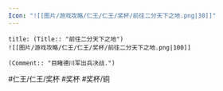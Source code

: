 ```yaml
---
Icon: "![[图片/游戏攻略/仁王/仁王/奖杯/前往二分天下之地.png|30]]"
---
```

```ad-common-bronze-trophy
title: (Title:: "前往二分天下之地")
![[图片/游戏攻略/仁王/仁王/奖杯/前往二分天下之地.png|100]]

(Comment:: "目睹德川军出兵决战.")
```

#仁王/仁王/奖杯 #奖杯 #奖杯/铜
